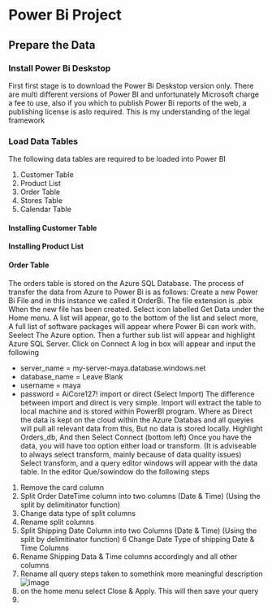 # Power Bi Project
## Prepare the Data
### Install Power Bi Deskstop
First first stage is to download the Power Bi Deskstop version only. There are multi different versions of Power BI and unfortunately Microsoft charge a fee to use, 
also if you which to publish Power Bi reports of the web, a publishing license is aslo required. This is my understanding of the legal framework
### Load Data Tables
The following data tables are required to be loaded into Power BI
1. Customer Table
2. Product List
3. Order Table
4. Stores Table
5. Calendar Table
#### Installing Customer Table

#### Installing Product List

#### Order Table
The orders table is stored on the Azure SQL Database. The process of transfer the data from Azure to Power Bi is as follows:
Create a new Power Bi File and in this instance we called it OrderBi. The file extension is .pbix
When the new file has been created. Select icon labelled Get Data under the Home menu.
A list will appear, go to the bottom of the list and select more, A full list of software packages will appear where Power Bi can work with.
Seelect The Azure option. Then a further sub list will appear and highlight Azure SQL Server. Click on Connect
A log in box will appear and input the  following
 - server_name = my-server-maya.database.windows.net
 - database_name = Leave Blank
 - username = maya
 - password = AiCore127!
import or direct (Select Import)
The difference between import and direct is very simple. Import will extract the table to local machine and is stored within PowerBI program. Where as Direct the data is kept
on the cloud within the Azure Databas and all queyies will pull all relevant data from this, But no data is stored locally.
Highlight Orders_db, And then Select Connect (bottom left)
Once you have the data, you will have too option either load or transform. (It is adviseable to always select transform, mainly because of data quality issues)
Select transform, and a query editor windows will appear with the data table.
In the editor Que/sowindow do the following steps
1. Remove the card column
2. Split Order DateTime column into two columns (Date & Time) (Using the split by delimitinator function)
3. Change data type of split columns
4. Rename split columns
5. Split Shipping Date Column into two Columns (Date & Time) (Using the split by delimitinator function)
6 Change Date Type of shipping Date & Time Columns
7. Rename Shipping Data & Time columns accordingly and all other columns
8. Rename all query steps taken to somethink more meaningful description
   ![image](https://github.com/c2995509/data-analytics-power-bi-report732/assets/2935215/4cd41545-162e-436b-83f4-3909c8785817)
9. on the home menu select Close & Apply. This will then save your query
10. 
